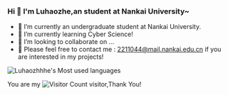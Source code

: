 ### Hi 👋 I'm Luhaozhe,an student at Nankai University~



- 🔭 I’m currently an undergraduate student at Nankai University.
- 🌱 I’m currently learning Cyber Science!
- 👯 I’m looking to collaborate on ...
- 🤔 Please feel free to contact me : 2211044@mail.nankai.edu.cn if you are interested in my projects!

![Luhaozhhhe's Most used languages](https://github-readme-stats.vercel.app/api/top-langs/?username=Luhaozhhhe&layout=compact&hide_border=true&langs_count=10)

You are my ![Visitor Count](https://profile-counter.glitch.me/Luhaozhhhe/count.svg) visitor,Thank You!
